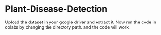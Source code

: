 # Plant-Disease-Detection

Upload the dataset in your google driver and extract it. Now run the code in colabs by changing the directory path. and the code will work.
